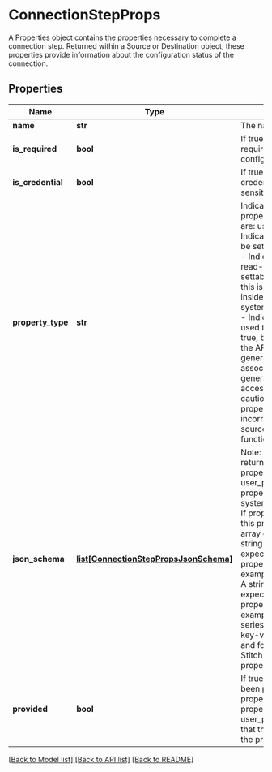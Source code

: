 # ConnectionStepProps

A Properties object contains the properties necessary to complete a connection step. Returned within a Source or Destination object, these properties provide information about the configuration status of the connection.
## Properties
Name | Type | Description | Notes
------------ | ------------- | ------------- | -------------
**name** | **str** | The name of the property. | [optional]
**is_required** | **bool** | If true, the property is required for complete configuration. | [optional]
**is_credential** | **bool** | If true, the property is a credential or otherwise sensitive data.  | [optional]
**property_type** | **str** | Indicates the type of the property. Possible values are: user_provided - Indicates the property must be set by the user. read_only - Indicates the property is read-only and is not settable by the  Generally, this is an internal field set inside of Stitch. system_provided_by_default - Indicates the property used to be system_provided: true, but can now be set by the API consumer. These are generally properties associated with OAuth for generating refresh and access tokens. Note: Use caution when setting these properties, as using incorrect values can put the source into a non-functioning state.  | [optional]
**json_schema** | [**list[ConnectionStepPropsJsonSchema]**](ConnectionStepPropsJsonSchema.md) | Note: Data will only be returned for this array if property_type: user_provided or property_type: system_provided_by_default. If property_type: read_only, this property will be null. An array containing: type - A string indicating the expected data type of the property&#39;s value. For example: boolean pattern - A string indicating the expected pattern of the property&#39;s value. For example: ^\\\\d+$ anyOf - A series of arrays containing key-value pairs for the type and format combinations Stitch will accept as the property&#39;s value  | [optional]
**provided** | **bool** | If true, the property has been provided. For properties where property_type: user_provided, this indicates that the user has provided the property.  | [optional]

[[Back to Model list]](../README.md#documentation-for-models) [[Back to API list]](../README.md#documentation-for-api-endpoints) [[Back to README]](../README.md)


